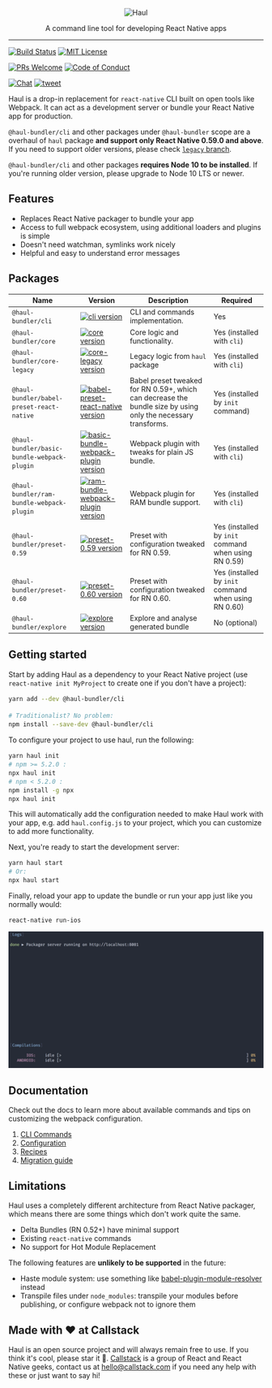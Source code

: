 <p align="center">
  <img alt="Haul" src="https://cloud.githubusercontent.com/assets/1174278/24502391/25619f98-156b-11e7-994c-a8495b4735d5.png" width="512">
</p>

<p align="center">
  A command line tool for developing React Native apps
</p>

---

[![Build Status][build-badge]][build]
[![MIT License][license-badge]][license]


[![PRs Welcome][prs-welcome-badge]][prs-welcome]
[![Code of Conduct][coc-badge]][coc]

[![Chat][chat-badge]][chat]
[![tweet][tweet-badge]][tweet]

Haul is a drop-in replacement for `react-native` CLI built on open tools like Webpack. It can act as a development server or bundle your React Native app for production.

`@haul-bundler/cli` and other packages under `@haul-bundler` scope are a overhaul of `haul` package __and support only React Native 0.59.0 and above__. If you need to support older versions, please check [`legacy` branch](https://github.com/callstack/haul/tree/legacy).

`@haul-bundler/cli` and other packages __requires Node 10 to be installed__. If you're running older version, please upgrade to Node 10 LTS or newer.

## Features

- Replaces React Native packager to bundle your app
- Access to full webpack ecosystem, using additional loaders and plugins is simple
- Doesn't need watchman, symlinks work nicely
- Helpful and easy to understand error messages

## Packages

| Name                                        | Version                                                                                                            | Description                                                                                                   | Required                                             |
| ------------------------------------------- | ------------------------------------------------------------------------------------------------------------------ | ------------------------------------------------------------------------------------------------------------- | ---------------------------------------------------- |
| `@haul-bundler/cli`                         | [![cli version][version-cli]][package-cli]                                                                         | CLI and commands implementation.                                                                              | Yes                                                  |
| `@haul-bundler/core`                        | [![core version][version-core]][package-core]                                                                      | Core logic and functionality.                                                                                 | Yes (installed with `cli`)                           |
| `@haul-bundler/core-legacy`                 | [![core-legacy version][version-core-legacy]][package-core-legacy]                                                 | Legacy logic from `haul` package                                                                              | Yes (installed with `cli`)                           |
| `@haul-bundler/babel-preset-react-native`   | [![babel-preset-react-native version][version-babel-preset-react-native]][package-babel-preset-react-native]       | Babel preset tweaked for RN 0.59+, which can decrease the bundle size by using only the necessary transforms. | Yes (installed by `init` command)                    |
| `@haul-bundler/basic-bundle-webpack-plugin` | [![basic-bundle-webpack-plugin version][version-basic-bundle-webpack-plugin]][package-basic-bundle-webpack-plugin] | Webpack plugin with tweaks for plain JS bundle.                                                               | Yes (installed with `cli`)                           |
| `@haul-bundler/ram-bundle-webpack-plugin`   | [![ram-bundle-webpack-plugin version][version-ram-bundle-webpack-plugin]][package-ram-bundle-webpack-plugin]       | Webpack plugin for RAM bundle support.                                                                        | Yes (installed with `cli`)                           |
| `@haul-bundler/preset-0.59`                 | [![preset-0.59 version][version-preset-0.59]][package-preset-0.59]                                                 | Preset with configuration tweaked for RN 0.59.                                                                | Yes (installed by `init` command when using RN 0.59) |
| `@haul-bundler/preset-0.60`                 | [![preset-0.60 version][version-preset-0.60]][package-preset-0.60]                                                 | Preset with configuration tweaked for RN 0.60.                                                                | Yes (installed by `init` command when using RN 0.60) |
| `@haul-bundler/explore`                     | [![explore version][version-explore]][package-explore]                                                             | Explore and analyse generated bundle                                                                          | No (optional)                                        |

## Getting started

Start by adding Haul as a dependency to your React Native project (use `react-native init MyProject` to create one if you don't have a project):

```bash
yarn add --dev @haul-bundler/cli

# Traditionalist? No problem:
npm install --save-dev @haul-bundler/cli
```

To configure your project to use haul, run the following:

```bash
yarn haul init
# npm >= 5.2.0 :
npx haul init
# npm < 5.2.0 :
npm install -g npx
npx haul init
```

This will automatically add the configuration needed to make Haul work with your app, e.g. add `haul.config.js` to your project, which you can customize to add more functionality.

Next, you're ready to start the development server:

```bash
yarn haul start
# Or:
npx haul start
```

Finally, reload your app to update the bundle or run your app just like you normally would:

```bash
react-native run-ios
```

<p align="center">
  <img width="635" src="./docs/img/packager_server.gif" />
</p>

## Documentation

Check out the docs to learn more about available commands and tips on customizing the webpack configuration.

1. [CLI Commands](docs/CLI%20Commands.md)
2. [Configuration](docs/Configuration.md)
3. [Recipes](docs/Recipes.md)
4. [Migration guide](docs/Migration.md)

<!-- ### Hot Module Replacement

__Hot Module Replacement is an experimental feature and it's disabled by default.__

Please refer to the [Setup guide](./docs/HMR_Setup.md). -->

## Limitations

Haul uses a completely different architecture from React Native packager, which means there are some things which don't work quite the same.

* Delta Bundles (RN 0.52+) have minimal support
* Existing `react-native` commands
* No support for Hot Module Replacement

The following features are **unlikely to be supported** in the future:

- Haste module system: use something like [babel-plugin-module-resolver](https://github.com/tleunen/babel-plugin-module-resolver) instead
- Transpile files under `node_modules`: transpile your modules before publishing, or configure webpack not to ignore them

## Made with ❤️ at Callstack

Haul is an open source project and will always remain free to use. If you think it's cool, please star it 🌟. [Callstack][callstack-readme-with-love] is a group of React and React Native geeks, contact us at [hello@callstack.com](mailto:hello@callstack.com) if you need any help with these or just want to say hi!

<!-- badges -->
[build-badge]: https://img.shields.io/circleci/project/github/callstack/haul/master.svg?style=flat-square
[build]: https://circleci.com/gh/callstack/haul
[license-badge]: https://img.shields.io/npm/l/@haul-bundler/cli.svg?style=flat-square
[license]: https://github.com/callstack/haul/blob/master/LICENSE
[prs-welcome-badge]: https://img.shields.io/badge/PRs-welcome-brightgreen.svg?style=flat-square
[prs-welcome]: http://makeapullrequest.com
[coc-badge]: https://img.shields.io/badge/code%20of-conduct-ff69b4.svg?style=flat-square
[coc]: https://github.com/callstack/haul/blob/master/CODE_OF_CONDUCT.md
[chat-badge]: https://img.shields.io/discord/426714625279524876.svg?style=flat-square&colorB=758ED3
[chat]: https://discord.gg/zwR2Cdh
[tweet-badge]: https://img.shields.io/badge/tweet-%23haul-blue.svg?style=flat-square&colorB=1DA1F2&logo=data:image/png;base64,iVBORw0KGgoAAAANSUhEUgAAABgAAAAUCAYAAACXtf2DAAAAAXNSR0IArs4c6QAAAaRJREFUOBGtlM8rBGEYx3cWtRHJRaKcuMtBSitxkCQ3LtzkP9iUUu5ODspRHLhRLtq0FxeicEBC2cOivcge%2FMgan3fNM8bbzL4zm6c%2BPT%2Fe7%2FO8887svrFYBWbbtgWzsAt3sAcpqJFxxF1QV8oJFqFPFst5dLWQAT87oTgPB7DtziFRT1EA4yZolsFkhwjGYFRO8Op0KD8HVe7unoB6PRTBZG8IctAmG1xrHcfkQ2B55sfI%2ByGMXSBqV71xZ8CWdxBxN6ThFuECDEAL%2Bc9HIzDYumVZ966GZnX0SzCZvEqTbkaGywkyFE6hKAsBPhFQ18uPUqh2ggJ%2BUor%2F4M%2F%2FzOC8g6YzR1i%2F8g4vvSI%2ByD7FFNjexQrjHd8%2BnjABI3AU4Wl16TuF1qANGll81jsi5qu%2Bw6XIsCn4ijhU5FmCJpkV6BGNw410hfSf6JKBQ%2FUFxHGYBnWnmOwDwYQ%2BwzdHqO75HtiAMJfaC7ph32FSRJCENUhDHsLaJkL%2FX4wMF4%2BwA5bgAcrZE4sr0Cu9Jq9fxyrvBHWbNkMD5CEHWTjjT2m6r5D92jfmbbKJEWuMMAAAAABJRU5ErkJggg%3D%3D
[tweet]: https://twitter.com/intent/tweet?text=Check%20out%20Haul!%20https://github.com/callstack/haul%20%F0%9F%91%8D
[callstack-readme-with-love]: https://callstack.com/?utm_source=github.com&utm_medium=referral&utm_campaign=react-native-paper&utm_term=readme-with-love

[version-cli]: https://img.shields.io/npm/v/@haul-bundler/cli.svg?style=flat-square
[package-cli]: https://www.npmjs.com/package/@haul-bundler/cli
[version-core]: https://img.shields.io/npm/v/@haul-bundler/core.svg?style=flat-square
[package-core]: https://www.npmjs.com/package/@haul-bundler/core
[version-core-legacy]: https://img.shields.io/npm/v/@haul-bundler/core-legacy.svg?style=flat-square
[package-core-legacy]: https://www.npmjs.com/package/@haul-bundler/core-legacy
[version-babel-preset-react-native]: https://img.shields.io/npm/v/@haul-bundler/babel-preset-react-native.svg?style=flat-square
[package-babel-preset-react-native]: https://www.npmjs.com/package/@haul-bundler/babel-preset-react-native
[version-basic-bundle-webpack-plugin]: https://img.shields.io/npm/v/@haul-bundler/basic-bundle-webpack-plugin.svg?style=flat-square
[package-basic-bundle-webpack-plugin]: https://www.npmjs.com/package/@haul-bundler/basic-bundle-webpack-plugin
[version-ram-bundle-webpack-plugin]: https://img.shields.io/npm/v/@haul-bundler/ram-bundle-webpack-plugin.svg?style=flat-square
[package-ram-bundle-webpack-plugin]: https://www.npmjs.com/package/@haul-bundler/ram-bundle-webpack-plugin
[version-preset-0.59]: https://img.shields.io/npm/v/@haul-bundler/preset-0.59.svg?style=flat-square
[package-preset-0.59]: https://www.npmjs.com/package/@haul-bundler/preset-0.59
[version-preset-0.60]: https://img.shields.io/npm/v/@haul-bundler/preset-0.60.svg?style=flat-square
[package-preset-0.60]: https://www.npmjs.com/package/@haul-bundler/preset-0.60
[version-explore]: https://img.shields.io/npm/v/@haul-bundler/explore.svg?style=flat-square
[package-explore]: https://www.npmjs.com/package/@haul-bundler/explore
